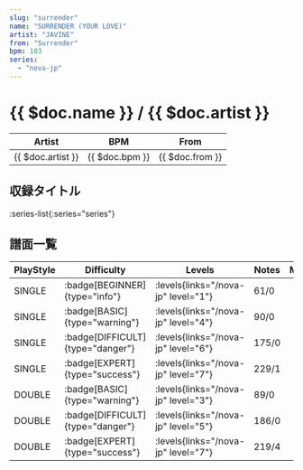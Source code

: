 ```yaml
---
slug: "surrender"
name: "SURRENDER (YOUR LOVE)"
artist: "JAVINE"
from: "Surrender"
bpm: 103
series:
  - "nova-jp"
---
```


# {{ $doc.name }} / {{ $doc.artist }}

|Artist|BPM|From|
|------|---|----|
|{{ $doc.artist }}|{{ $doc.bpm }}|{{ $doc.from }}|

## 収録タイトル

:series-list{:series="series"}

## 譜面一覧

|PlayStyle|Difficulty|Levels|Notes|Movie|
|---------|----------|------|-----|-----|
|SINGLE| :badge[BEGINNER]{type="info"}| :levels{links="/nova-jp" level="1"}|61/0||
|SINGLE| :badge[BASIC]{type="warning"}| :levels{links="/nova-jp" level="4"}|90/0||
|SINGLE| :badge[DIFFICULT]{type="danger"}| :levels{links="/nova-jp" level="6"}|175/0||
|SINGLE| :badge[EXPERT]{type="success"}| :levels{links="/nova-jp" level="7"}|229/1||
|DOUBLE| :badge[BASIC]{type="warning"}| :levels{links="/nova-jp" level="3"}|89/0||
|DOUBLE| :badge[DIFFICULT]{type="danger"}| :levels{links="/nova-jp" level="5"}|186/0||
|DOUBLE| :badge[EXPERT]{type="success"}| :levels{links="/nova-jp" level="7"}|219/4||
